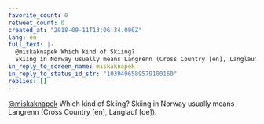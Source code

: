 ```yaml
---
favorite_count: 0
retweet_count: 0
created_at: "2018-09-11T13:06:34.000Z"
lang: en
full_text: |-
  @miskaknapek Which kind of Skiing?
  Skiing in Norway usually means Langrenn (Cross Country [en], Langlauf [de]).
in_reply_to_screen_name: miskaknapek
in_reply_to_status_id_str: "1039496589579100160"
replies: []
---
```


[@miskaknapek](https://twitter.com/miskaknapek) Which kind of Skiing? Skiing in
Norway usually means Langrenn (Cross Country [en], Langlauf [de]).
